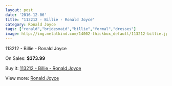 ```yaml
---
layout: post
date: '2016-12-06'
title: "113212 - Billie - Ronald Joyce"
category: Ronald Joyce
tags: ["ronald","bridesmaid","billie","formal","dresses"]
image: http://img.metalkind.com/14002-thickbox_default/113212-billie.jpg
---
```

113212 - Billie - Ronald Joyce

On Sales: **$373.99**
<a href="https://www.metalkind.com/en/ronald-joyce/6173-113212-billie.html"><amp-img layout="responsive" width="600" height="600" src="//img.metalkind.com/14002-thickbox_default/113212-billie.jpg" alt="113212 - Billie - Ronald Joyce 0" /></a>
<a href="https://www.metalkind.com/en/ronald-joyce/6173-113212-billie.html"><amp-img layout="responsive" width="600" height="600" src="//img.metalkind.com/14003-thickbox_default/113212-billie.jpg" alt="113212 - Billie - Ronald Joyce 1" /></a>

Buy it: [113212 - Billie - Ronald Joyce](https://www.metalkind.com/en/ronald-joyce/6173-113212-billie.html "113212 - Billie - Ronald Joyce")

View more: [Ronald Joyce](https://www.metalkind.com/en/110-ronald-joyce "Ronald Joyce")